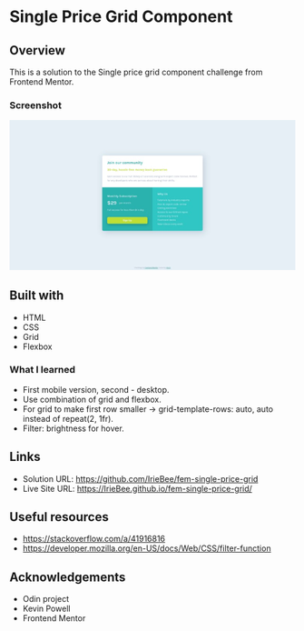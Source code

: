 # Single Price Grid Component

 
## Overview

This is a solution to the Single price grid component challenge from Frontend Mentor.

### Screenshot

![screenshot](https://github.com/IrieBee/fem-single-price-grid/blob/main/images/screenshot.jpg)

## Built with

  * HTML
  * CSS
  * Grid
  * Flexbox

### What I learned

* First mobile version, second - desktop.
* Use combination of grid and flexbox.
* For grid to make first row smaller -> grid-template-rows: auto, auto instead of repeat(2, 1fr).
* Filter: brightness for hover.

## Links

* Solution URL: https://github.com/IrieBee/fem-single-price-grid
* Live Site URL: https://IrieBee.github.io/fem-single-price-grid/

## Useful resources

* https://stackoverflow.com/a/41916816
* https://developer.mozilla.org/en-US/docs/Web/CSS/filter-function

## Acknowledgements

* Odin project
* Kevin Powell
* Frontend Mentor
